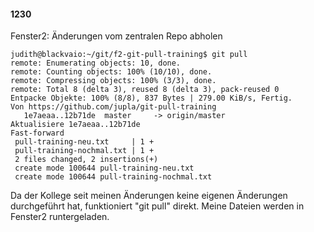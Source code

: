 #### 1230

Fenster2: Änderungen vom zentralen Repo abholen

```
judith@blackvaio:~/git/f2-git-pull-training$ git pull
remote: Enumerating objects: 10, done.
remote: Counting objects: 100% (10/10), done.
remote: Compressing objects: 100% (3/3), done.
remote: Total 8 (delta 3), reused 8 (delta 3), pack-reused 0
Entpacke Objekte: 100% (8/8), 837 Bytes | 279.00 KiB/s, Fertig.
Von https://github.com/jupla/git-pull-training
   1e7aeaa..12b71de  master     -> origin/master
Aktualisiere 1e7aeaa..12b71de
Fast-forward
 pull-training-neu.txt     | 1 +
 pull-training-nochmal.txt | 1 +
 2 files changed, 2 insertions(+)
 create mode 100644 pull-training-neu.txt
 create mode 100644 pull-training-nochmal.txt
```

Da der Kollege seit meinen Änderungen keine eigenen Änderungen durchgeführt hat, funktioniert "git pull" direkt. 
Meine Dateien werden in Fenster2 runtergeladen.
